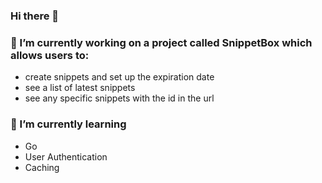 ### Hi there 👋

### 🔭 I’m currently working on a project called SnippetBox which allows users to:
  - create snippets and set up the expiration date
  - see a list of latest snippets
  - see any specific snippets with the id in the url 

### 🌱 I’m currently learning
  - Go 
  - User Authentication
  - Caching

<!--
**AaravSibbal/AaravSibbal** is a ✨ _special_ ✨ repository because its `README.md` (this file) appears on your GitHub profile.

Here are some ideas to get you started:

- 👯 I’m looking to collaborate on ...
- 🤔 I’m looking for help with ...
- 💬 Ask me about ...
- 📫 How to reach me: ...
- ⚡ Fun fact: ...
-->
